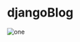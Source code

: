 # djangoBlog


![one](https://user-images.githubusercontent.com/51214702/180090875-96ddf742-834c-416a-8dae-dbf59d05abea.png)
